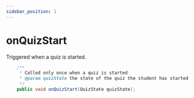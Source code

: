 ```yaml
---
sidebar_position: 1
---
```


# onQuizStart

Triggered when a quiz is started.

```java
    /**
     * Called only once when a quiz is started
     * @param quizState the state of the quiz the student has started
     */
    public void onQuizStart(QuizState quizState);
```